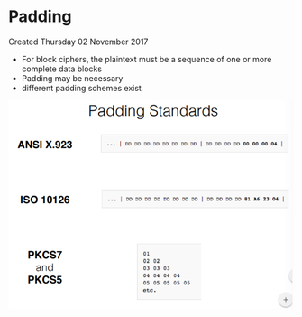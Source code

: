 # Padding
Created Thursday 02 November 2017


* For block ciphers, the plaintext must be a sequence of one or more complete data blocks
* Padding may be necessary
* different padding schemes exist


![](./Padding/pasted_image.png)


